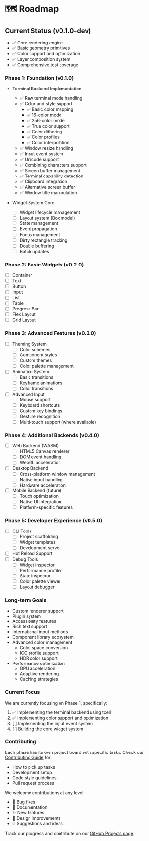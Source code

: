 <!--
 Copyright (c) 2024 Christopher Watson
 This software is released under the MIT License.
 https://opensource.org/licenses/MIT
-->

# 🗺️ Roadmap

## Current Status (v0.1.0-dev)
- ✅ Core rendering engine
- ✅ Basic geometry primitives
- ✅ Color support and optimization
- ✅ Layer composition system
- ✅ Comprehensive test coverage

### Phase 1: Foundation (v0.1.0)
- Terminal Backend Implementation
  - ✅ Raw terminal mode handling
  - ✅ Color and style support
    - ✅ Basic color mapping
    - ✅ 16-color mode
    - ✅ 256-color mode
    - ✅ True color support
    - ✅ Color dithering
    - ✅ Color profiles
    - ✅ Color interpolation
  - ✅ Window resize handling
  - ✅ Input event system
  - ✅ Unicode support
  - ✅ Combining characters support
  - ✅ Screen buffer management
  - ✅ Terminal capability detection
  - ✅ Clipboard integration
  - ✅ Alternative screen buffer
  - ✅ Window title manipulation

- Widget System Core
  - [ ] Widget lifecycle management
  - [ ] Layout system (Box model)
  - [ ] State management
  - [ ] Event propagation
  - [ ] Focus management
  - [ ] Dirty rectangle tracking
  - [ ] Double buffering
  - [ ] Batch updates

### Phase 2: Basic Widgets (v0.2.0)
- [ ] Container
- [ ] Text
- [ ] Button
- [ ] Input
- [ ] List
- [ ] Table
- [ ] Progress Bar
- [ ] Flex Layout
- [ ] Grid Layout

### Phase 3: Advanced Features (v0.3.0)
- [ ] Theming System
  - [ ] Color schemes
  - [ ] Component styles
  - [ ] Custom themes
  - [ ] Color palette management
- [ ] Animation System
  - [ ] Basic transitions
  - [ ] Keyframe animations
  - [ ] Color transitions
- [ ] Advanced Input
  - [ ] Mouse support
  - [ ] Keyboard shortcuts
  - [ ] Custom key bindings
  - [ ] Gesture recognition
  - [ ] Multi-touch support (where available)

### Phase 4: Additional Backends (v0.4.0)
- [ ] Web Backend (WASM)
  - [ ] HTML5 Canvas renderer
  - [ ] DOM event handling
  - [ ] WebGL acceleration
- [ ] Desktop Backend
  - [ ] Cross-platform window management
  - [ ] Native input handling
  - [ ] Hardware acceleration
- [ ] Mobile Backend (future)
  - [ ] Touch optimization
  - [ ] Native UI integration
  - [ ] Platform-specific features

### Phase 5: Developer Experience (v0.5.0)
- [ ] CLI Tools
  - [ ] Project scaffolding
  - [ ] Widget templates
  - [ ] Development server
- [ ] Hot Reload Support
- [ ] Debug Tools
  - [ ] Widget inspector
  - [ ] Performance profiler
  - [ ] State inspector
  - [ ] Color palette viewer
  - [ ] Layout debugger

### Long-term Goals
- Custom renderer support
- Plugin system
- Accessibility features
- Rich text support
- International input methods
- Component library ecosystem
- Advanced color management
  - Color space conversion
  - ICC profile support
  - HDR color support
- Performance optimization
  - GPU acceleration
  - Adaptive rendering
  - Caching strategies

### Current Focus
We are currently focusing on Phase 1, specifically:
1. ✅ Implementing the terminal backend using tcell
2. ✅ Implementing color support and optimization
3. [ ] Implementing the input event system
4. [ ] Building the core widget system

### Contributing
Each phase has its own project board with specific tasks. Check our [Contributing Guide](CONTRIBUTING.md) for:
- How to pick up tasks
- Development setup
- Code style guidelines
- Pull request process

We welcome contributions at any level:
- 🐛 Bug fixes
- 📝 Documentation
- ✨ New features
- 🎨 Design improvements
- 💡 Suggestions and ideas

Track our progress and contribute on our [GitHub Projects page](https://github.com/watzon/tide/projects).